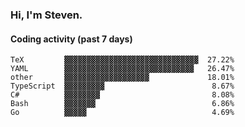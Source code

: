 ### Hi, I'm Steven.

#### Coding activity (past 7 days)
```
TeX         ▓▓▓▓▓▓▓▓▓▓▓▓▓▓▓▓▓▓▓▓▓▓▓▓▓▓▓▓▓▓  27.22%
YAML        ▓▓▓▓▓▓▓▓▓▓▓▓▓▓▓▓▓▓▓▓▓▓▓▓▓▓▓▓▓   26.47%
other       ▓▓▓▓▓▓▓▓▓▓▓▓▓▓▓▓▓▓▓             18.01%
TypeScript  ▓▓▓▓▓▓▓▓▓                        8.67%
C#          ▓▓▓▓▓▓▓▓                         8.08%
Bash        ▓▓▓▓▓▓▓                          6.86%
Go          ▓▓▓▓▓                            4.69%
```
